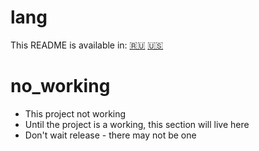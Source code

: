 # lang

This README is available in:
[🇷🇺](README_RU.md)
[🇺🇸](README_EN.md)

# no_working
- This project not working
- Until the project is a working, this section will live here
- Don't wait release - there may not be one

